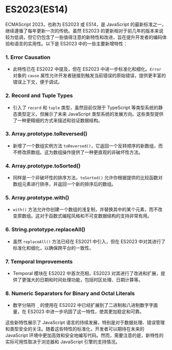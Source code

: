 # ES2023(ES14)

ECMAScript 2023，也称为 ES2023 或 ES14，是 JavaScript 的最新标准之一，继续遵循了每年更新一次的传统。虽然 ES2023 的更新相对于前几年的版本来说较为低调，但它仍包含了一些值得注意的新特性和改进，旨在提升开发者的编码体验和语言的实用性。以下是 ES2023 中的一些主要新增特性：

### 1. Error Causation

- 此特性已在 ES2022 中提及，但在 ES2023 中进一步标准化和细化。`Error` 对象的 `cause` 属性允许开发者链接到触发当前错误的原始错误，提供更丰富的错误上下文，便于调试。

### 2. Record and Tuple Types

- 引入了 `record` 和 `tuple` 类型，虽然目前仅限于 TypeScript 等类型系统的静态类型定义，但展示了未来 JavaScript 类型系统的发展方向。这些类型提供了一种更精细的方式来描述和验证数据结构。

### 3. Array.prototype.toReversed()

- 新增了一个数组实例方法 `toReversed()`，它返回一个反转顺序的新数组，而不修改原数组。这为数组操作提供了一种更直观的非破坏性方法。

### 4. Array.prototype.toSorted()

- 同样是一个非破坏性的排序方法，`toSorted()` 允许你根据提供的比较函数对数组元素进行排序，并返回一个新的排序后的数组。

### 5. Array.prototype.with()

- `with()` 方法允许你创建一个数组的浅复制，并替换其中的某个元素，而不改变原数组。这对于函数式编程风格和不可变数据结构的支持非常有用。

### 6. String.prototype.replaceAll()

- 虽然 `replaceAll()` 方法已经在 ES2021 中引入，但在 ES2023 中对其进行了标准化和细化，以确保跨平台的一致性。

### 7. Temporal Improvements

- Temporal 模块在 ES2022 中首次亮相，ES2023 对其进行了改进和扩展，提供了更强大的日期和时间处理功能，包括时区处理、日期计算等。

### 8. Numeric Separators for Binary and Octal Literals

- 数字分隔符 `_` 的使用在 ES2022 中已经扩展到了二进制和八进制数字字面量，在 ES2023 中进一步巩固了这一特性，使其更加稳定和可靠。

这些新特性展示了 JavaScript 语言的持续发展，特别是对于数据处理、错误管理和类型安全的关注。随着这些特性的标准化，开发者可以期待在未来的 JavaScript 环境中更加高效和安全地编写代码。然而，需要注意的是，新特性的实际可用性取决于浏览器和 JavaScript 引擎的支持情况。
